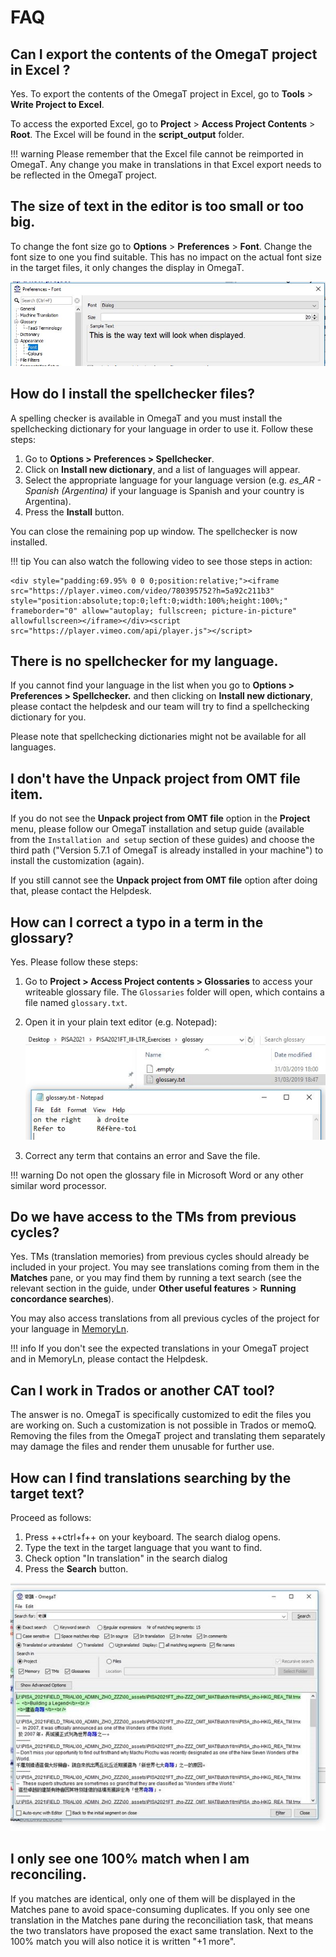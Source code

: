 # FAQ

<!--
## [ALL] How can I contact the helpdesk ?

To contact the OmegaT helpdesk for OmegaT related questions:

  * go to [https://pisa.capstan.be](https://pisa.capstan.be) (if you work on PISA) or [https://piaac.capstan.be](https://piaac.capstan.be) (if you work on PIAAC)

![](../_img/helpdesk_info.jpg)

  * Click on **Sign in** on the top right corner
  * Press **Log in with PISA-ETS** (if you work on PISA) or **Log in with PIAAC-ETS** (if you work on PIAAC)

![](../_img/log-in.jpg)

  * Enter your portal credentials (the same ones you use to preview the units on the portal). If you don't have your portal credentials, please contact your NPM or PM (if you are a cApStAn verifier)
  * Click on OmegaT Helpdesk
  * Replace the default email with your real email as explained
  * Explain your issue clearly in the Description field, write a short summary of your issue in the Subject field and attach any files you want to illustrate the issue.

All the above steps are also described in the following
-->

<!-- unnecessary because the "country's version" will always be available in the mapped repo in PISA 2025

## [VER] How can I make sure I always see the country's version in the Fuzzy matches pane ?

Before you make any changes in the project, press ++ctrl+D++ on your keyboard to generate the target files. Then go to **Project>Access project contents>root**.

You will see 3 different translation memories (.tmx) files. Copy the last one ending with "-omegat.tmx" and paste it in the **tm** folder.

![](../_img/faq_tm_copy.jpg)
-->

<!-- this does not belong in an omegat guide...

## It's been 2 days and I haven't received a notification about a reply to my ticket. Is this normal ?

This is not normal. Our policy is to reply to tickets within a maximum of 48 working hours. If you haven't received a notification, it is possible that you have not changed the e-mail address on the helpdesk. When you send us a ticket please make sure to click on the "Change Email" button.

![](../_img/qa03_change_e-mail.jpg)

Replace the fictitious e-mail TRANSLATOR_LLL_00x@project.ets.org with your real e-mail address.

![](../_img/qa04_changed.jpg)

You can also change your e-mail information by click in the top right menu after logging in.

![](../_img/qa05_emailmenu.jpg)
-->

<!-- topic:export -->

## Can I export the contents of the OmegaT project in Excel ?

Yes. To export the contents of the OmegaT project in Excel, go to **Tools** > **Write Project to Excel**.

To access the exported Excel, go to **Project** > **Access Project Contents** > **Root**. The Excel will be found in the **script_output** folder.

<!-- prettier-ignore -->
!!! warning
    Please remember that the Excel file cannot be reimported in OmegaT. Any change you make in translations in that Excel export needs to be reflected in the OmegaT project.

<!-- topic:font -->

## The size of text in the editor is too small or too big.

To change the font size go to **Options** > **Preferences** > **Font**.
Change the font size to one you find suitable. This has no impact on the actual font size in the target files, it only changes the display in OmegaT.

![](../_img/qa01_font.jpg)

<!-- topic:checks -->

## How do I install the spellchecker files?

A spelling checker is available in OmegaT and you must install the spellchecking dictionary for your language in order to use it. Follow these steps:

1. Go to **Options > Preferences > Spellchecker**.
2. Click on **Install new dictionary**, and a list of languages will appear.
3. Select the appropriate language for your language version (e.g. _es_AR - Spanish (Argentina)_ if your language is Spanish and your country is Argentina).
4. Press the **Install** button.

You can close the remaining pop up window. The spellchecker is now installed.

<!-- prettier-ignore -->
!!! tip
    You can also watch the following video to see those steps in action:

    <div style="padding:69.95% 0 0 0;position:relative;"><iframe src="https://player.vimeo.com/video/780395752?h=5a92c211b3" style="position:absolute;top:0;left:0;width:100%;height:100%;" frameborder="0" allow="autoplay; fullscreen; picture-in-picture" allowfullscreen></iframe></div><script src="https://player.vimeo.com/api/player.js"></script>

<!-- ![](../_img/qa_02_spellcheck.jpg) -->

<!-- You should see the URL `[https://cat.capstan.be/OmegaT/hunspell/](https://cat.capstan.be/OmegaT/hunspell/)`. -->

<!-- topic:config -->

## There is no spellchecker for my language.

If you cannot find your language in the list when you go to **Options > Preferences > Spellchecker.** and then clicking on **Install new dictionary**, please contact the helpdesk and our team will try to find a spellchecking dictionary for you.

Please note that spellchecking dictionaries might not be available for all languages.

<!-- topic:config -->

## I don't have the **Unpack project from OMT file** item.

If you do not see the **Unpack project from OMT file** option in the **Project** menu, please follow our OmegaT installation and setup guide (available from the `Installation and setup` section of these guides) and choose the third path ("Version 5.7.1 of OmegaT is already installed in your machine") to install the customization (again).

If you still cannot see the **Unpack project from OMT file** option after doing that, please contact the Helpdesk.

<!--
## When I translate, I like to overwrite the source text with the target. Can I insert the source text in the target segment automatically and then start translating?

The answer is yes. To do so, go to **Options>Editor** in OmegaT. Then tick the option "Insert the source text" and press OK.

![](../_img/qa06_editor_up.jpg)

In OmegaT, when you navigate from one segment to another, the source text will be automatically inserted each time.
-->

<!-- topic:glossary -->

## How can I correct a typo in a term in the glossary?

Yes. Please follow these steps:

1. Go to **Project > Access Project contents > Glossaries** to access your writeable glossary file. The `Glossaries` folder will open, which contains a file named `glossary.txt`.
2. Open it in your plain text editor (e.g. Notepad):

   ![](../_img/qa07_glossary_correct.jpg)

3. Correct any term that contains an error and Save the file.

<!-- prettier-ignore -->
!!! warning
    Do not open the glossary file in Microsoft Word or any other similar word processor.

<!-- topic:TMs -->

## Do we have access to the TMs from previous cycles?

Yes. TMs (translation memories) from previous cycles should already be included in your project. You may see translations coming from them in the **Matches** pane, or you may find them by running a text search (see the relevant section in the guide, under **Other useful features** > **Running concordance searches**).

You may also access translations from all previous cycles of the project for your language in [MemoryLn](https://capps.capstan.be/memoryln.php).

<!-- prettier-ignore -->
!!! info
    If you don't see the expected translations in your OmegaT project and in MemoryLn, please contact the Helpdesk.

<!--
## Is it possible to access MemoryLn with a translator account?

The answer is yes. MemoryLn can be accessed by logging in to the portal. If you have portal credentials you can access MemoryLn for your language by default, independently of the role you have in the project.
-->

<!-- topic:export -->

## Can I work in Trados or another CAT tool?

The answer is no. OmegaT is specifically customized to edit the files you are working on. Such a customization is not possible in Trados or memoQ. Removing the files from the OmegaT project and translating them separately may damage the files and render them unusable for further use.

<!-- topic:search -->

## How can I find translations searching by the target text?

Proceed as follows:

1. Press ++ctrl+f++ on your keyboard. The search dialog opens.
2. Type the text in the target language that you want to find.
3. Check option "In translation" in the search dialog
4. Press the **Search** button.

![](../_img/search_chinese.jpg)

<!-- topic:x -->

## I only see one 100% match when I am reconciling.

If you matches are identical, only one of them will be displayed in the Matches pane to avoid space-consuming duplicates. If you only see one translation in the Matches pane during the reconciliation task, that means the two translators have proposed the exact same translation. Next to the 100% match you will also notice it is written "+1 more".

<!--
## Why is my OMT package rejected in the portal and how I can fix it?

It is required that all segments are translated at the end of both translation and reconciliation tasks. To ensure this is the case, uploaded projects are checked for completion in every workflow step when you try to finish the task. If it is detected that some segments are not translated in the project, it is not possible to finish the task.

How do you know whether all segments are translated in your project? You can go to **Tools > Statistics** to obtain a report of the project statistics. If the "Remaining" or "Unique remaining" rows do not show "0", that means that some segments are not translated. Also, if you press shortcut ++ctrl+u++, OmegaT will open the next untranslated segment.

How can you fix this? You guessed it! Translate all remaining segments, then export the OMT package again, upload it again and then try to finis the task again.
-->

<!-- todo:
- move the search to its own section
-->

